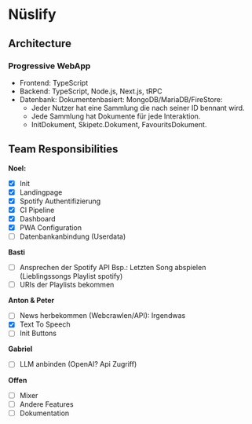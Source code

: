 # Nüslify

## Architecture

### Progressive WebApp

- Frontend: TypeScript
- Backend: TypeScript, Node.js, Next.js, tRPC
- Datenbank: Dokumentenbasiert: MongoDB/MariaDB/FireStore:
  - Jeder Nutzer hat eine Sammlung die nach seiner ID bennant wird.
  - Jede Sammlung hat Dokumente für jede Interaktion.
  - InitDokument, Skipetc.Dokument, FavouritsDokument.

## Team Responsibilities

**Noel:**

- [x] Init
- [x] Landingpage
- [x] Spotify Authentifizierung
- [x] CI Pipeline
- [x] Dashboard
- [x] PWA Configuration
- [ ] Datenbankanbindung (Userdata)

**Basti**

- [ ] Ansprechen der Spotify API Bsp.: Letzten Song abspielen (Lieblingssongs Playlist spotify)
- [ ] URIs der Playlists bekommen

**Anton & Peter**

- [ ] News herbekommen (Webcrawlen/API): Irgendwas
- [x] Text To Speech
- [ ] Init Buttons

**Gabriel**

- [ ] LLM anbinden (OpenAI? Api Zugriff)

**Offen**

- [ ] Mixer
- [ ] Andere Features
- [ ] Dokumentation
